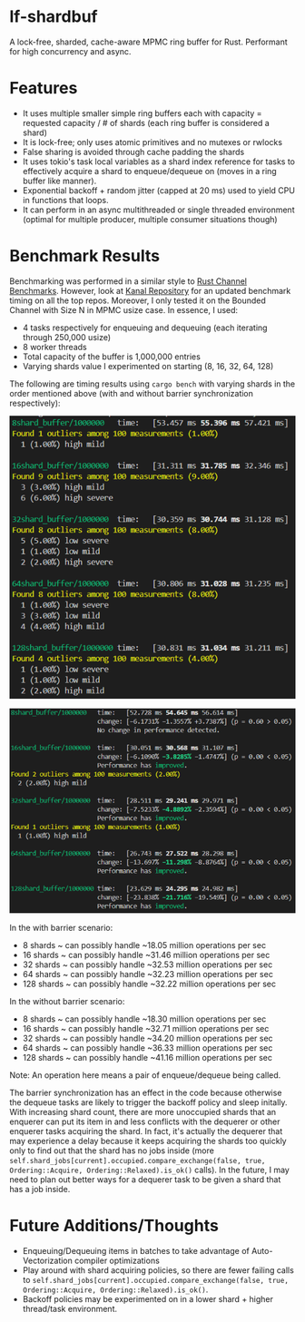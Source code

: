 # lf-shardbuf
A lock-free, sharded, cache-aware MPMC ring buffer for Rust. Performant for high concurrency and async.

# Features
* It uses multiple smaller simple ring buffers each with capacity = requested capacity / # of shards (each ring buffer is considered a shard)
* It is lock-free; only uses atomic primitives and no mutexes or rwlocks
* False sharing is avoided through cache padding the shards
* It uses tokio's task local variables as a shard index reference for tasks to effectively acquire a shard to enqueue/dequeue on (moves in a ring buffer like manner).
* Exponential backoff + random jitter (capped at 20 ms) used to yield CPU in functions that loops.
* It can perform in an async multithreaded or single threaded environment (optimal for multiple producer, multiple consumer situations though)

# Benchmark Results
Benchmarking was performed in a similar style to [Rust Channel Benchmarks](https://github.com/fereidani/rust-channel-benchmarks/tree/main). However, look at [Kanal Repository](https://github.com/fereidani/kanal?tab=readme-ov-file) for an updated benchmark timing on all the top repos. Moreover, I only tested it on the Bounded Channel with Size N in MPMC usize case. In essence, I used:
* 4 tasks respectively for enqueuing and dequeuing (each iterating through 250,000 usize)
* 8 worker threads
* Total capacity of the buffer is 1,000,000 entries
* Varying shards value I experimented on starting (8, 16, 32, 64, 128)

The following are timing results using `cargo bench` with varying shards in the order mentioned above (with and without barrier synchronization respectively):


![MPMC usize Benchmark Results with Barrier](readme_imgs/mpmc_usize_with_barrier.png)


![MPMC usize Benchmark Results without Barrier](readme_imgs/mpmc_usize_without_barrier.png)

In the with barrier scenario:
* 8 shards ~ can possibly handle ~18.05 million operations per sec
* 16 shards ~ can possibly handle ~31.46 million operations per sec
* 32 shards ~ can possibly handle ~32.53 million operations per sec
* 64 shards ~ can possibly handle ~32.23 million operations per sec
* 128 shards ~ can possibly handle ~32.22 million operations per sec

In the without barrier scenario:
* 8 shards ~ can possibly handle ~18.30 million operations per sec
* 16 shards ~ can possibly handle ~32.71 million operations per sec
* 32 shards ~ can possibly handle ~34.20 million operations per sec
* 64 shards ~ can possibly handle ~36.33 million operations per sec
* 128 shards ~ can possibly handle ~41.16 million operations per sec

Note: An operation here means a pair of enqueue/dequeue being called.

The barrier synchronization has an effect in the code because otherwise the dequeue tasks are likely to trigger the backoff policy and sleep initally. With increasing shard count, there are more unoccupied shards that an enquerer can put its item in and less conflicts with the dequerer or other enquerer tasks acquiring the shard. In fact, it's actually the dequerer that may experience a delay because it keeps acquiring the shards too quickly only to find out that the shard has no jobs inside (more `self.shard_jobs[current].occupied.compare_exchange(false, true, Ordering::Acquire, Ordering::Relaxed).is_ok()` calls). In the future, I may need to plan out better ways for a dequerer task to be given a shard that has a job inside.

# Future Additions/Thoughts
* Enqueuing/Dequeuing items in batches to take advantage of Auto-Vectorization compiler optimizations
* Play around with shard acquiring policies, so there are fewer failing calls to `self.shard_jobs[current].occupied.compare_exchange(false, true, Ordering::Acquire, Ordering::Relaxed).is_ok()`.
* Backoff policies may be experimented on in a lower shard + higher thread/task environment.
